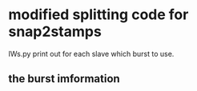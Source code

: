 # modified splitting code for snap2stamps

IWs.py print out for each slave which burst to use.

## the burst imformation
